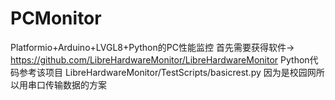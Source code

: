 # PCMonitor
Platformio+Arduino+LVGL8+Python的PC性能监控
首先需要获得软件-> https://github.com/LibreHardwareMonitor/LibreHardwareMonitor
Python代码参考该项目 LibreHardwareMonitor/TestScripts/basicrest.py
因为是校园网所以用串口传输数据的方案
